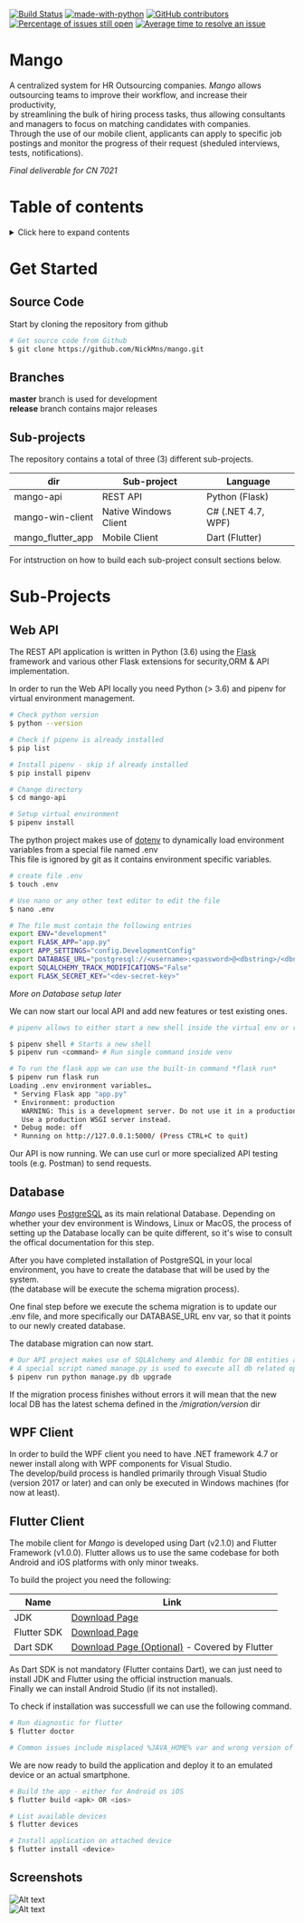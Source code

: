 [![Build Status](https://travis-ci.com/NickMns/mango.svg?branch=master)](https://travis-ci.com/NickMns/mango)
[![made-with-python](https://img.shields.io/badge/Made%20with-Python-1f425f.svg)](https://www.python.org/)
[![GitHub contributors](https://img.shields.io/github/contributors/Naereen/StrapDown.js.svg)](https://github.com/NickMns/mango/graphs/contributors/)
[![Percentage of issues still open](http://isitmaintained.com/badge/open/nickmns/mango.svg)](http://isitmaintained.com/project/nickmns/mango "Percentage of issues still open")
[![Average time to resolve an issue](http://isitmaintained.com/badge/resolution/nickmns/mango.svg)](http://isitmaintained.com/project/nickmns/mango "Average time to resolve an issue")

# Mango

A centralized system for HR Outsourcing companies. *Mango* allows outsourcing teams to improve their workflow, and increase their productivity,<br>
by streamlining the bulk of hiring process tasks, thus allowing consultants and managers to focus on matching candidates with companies.<br>
Through the use of our mobile client, applicants can apply to specific job postings and monitor the progress of their request (sheduled interviews,<br>
tests, notifications). 

_*Final deliverable for CN 7021*_

# Table of contents
<details>
<summary>Click here to expand contents</summary>

- [Mango](#mango)
- [Table of contents](#table-of-contents)
- [Get Started](#get-started)
  - [Source Code](#source-code)
  - [Branches](#branches)
  - [Sub-projects](#sub-projects)
- [Sub-Projects](#sub-projects)
  - [Web API](#web-api)
  - [Database](#database)
  - [WPF Client](#wpf-client)
  - [Flutter Client](#flutter-client)
  - [Screenshots](#screenshots)

</details>

# Get Started

## Source Code

Start by cloning the repository from github<br>

```sh
# Get source code from Github
$ git clone https://github.com/NickMns/mango.git
```

## Branches

**master** branch is used for development<br>
**release** branch contains major releases<br>


## Sub-projects

The repository contains a total of three (3) different sub-projects.

| dir               | Sub-project           |   Language        |
|-------------------|-----------------------|---------------    |
|mango-api          |REST API               |Python (Flask)     |
|mango-win-client   |Native Windows Client  |C# (.NET 4.7, WPF) |
|mango_flutter_app  |Mobile Client          |Dart (Flutter)     |

For intstruction on how to build each sub-project consult sections below.

# Sub-Projects

## Web API

The REST API application is written in Python (3.6) using the [Flask](http://flask.pocoo.org/) framework and various other Flask extensions for security,ORM & API implementation.

In order to run the Web API locally you need Python (> 3.6) and pipenv for virtual environment management.

```sh
# Check python version
$ python --version

# Check if pipenv is already installed
$ pip list

# Install pipenv - skip if already installed
$ pip install pipenv

# Change directory
$ cd mango-api

# Setup virtual environment
$ pipenv install
```

The python project makes use of [dotenv](#https://pypi.org/project/python-dotenv/) to dynamically load environment variables from a special file named .env<br>
This file is ignored by git as it contains environment specific variables.

```sh
# create file .env
$ touch .env

# Use nano or any other text editor to edit the file
$ nano .env

# The file must contain the following entries
export ENV="development"
export FLASK_APP="app.py"
export APP_SETTINGS="config.DevelopmentConfig"
export DATABASE_URL="postgresql://<username>:<password>@<dbstring>/<dbname>"
export SQLALCHEMY_TRACK_MODIFICATIONS="False"
export FLASK_SECRET_KEY="<dev-secret-key>"
```

_More on Database setup later_

We can now start our local API and add new features or test existing ones.

```sh
# pipenv allows to either start a new shell inside the virtual env or run single commands

$ pipenv shell # Starts a new shell
$ pipenv run <command> # Run single command inside venv

# To run the flask app we can use the built-in command *flask run*
$ pipenv run flask run
Loading .env environment variables…
 * Serving Flask app "app.py"
 * Environment: production
   WARNING: This is a development server. Do not use it in a production deployment.
   Use a production WSGI server instead.
 * Debug mode: off
 * Running on http://127.0.0.1:5000/ (Press CTRL+C to quit)
```

Our API is now running. We can use curl or more specialized API testing tools (e.g. Postman) to send requests.

## Database

*Mango* uses [PostgreSQL](#https://www.postgresql.org/) as its main relational Database. Depending on whether your dev environment is Windows, Linux or MacOS, the process of setting up the Database locally can be quite different, so it's wise to consult the offical documentation for this step.

After you have completed installation of PostgreSQL in your local environment, you have to create the database that will be used by the system.<br>
(the database will be execute the schema migration process).

One final step before we execute the schema migration is to update our .env file, and more specifically our DATABASE_URL env var, so that it points to our newly created database.<br>

The database migration can now start.

```sh
# Our API project makes use of SQLAlchemy and Alembic for DB entities and management.
# A special script named manage.py is used to execute all db related operations (migrations, upgrade, downgrade, execution, etc)
$ pipenv run python manage.py db upgrade
```

If the migration process finishes without errors it will mean that the new local DB has the latest schema defined in the */migration/version* dir

## WPF Client

In order to build the WPF client you need to have .NET framework 4.7 or newer install along with WPF components for Visual Studio.<br>
The develop/build process is handled primarily through Visual Studio (version 2017 or later) and can only be executed in Windows machines (for now at least).

## Flutter Client

The mobile client for *Mango* is developed using Dart (v2.1.0) and Flutter Framework (v1.0.0). Flutter allows us to use the same codebase for both Android and iOS platforms with only minor tweaks.

To build the project you need the following:

|Name               |   Link                                                                        |
|-------------------|-------------------------------------------------------------------------------|
|JDK                | [Download Page](#https://www.oracle.com/technetwork/java/javase/downloads)    |
|Flutter SDK        | [Download Page](#https://flutter.dev/docs/get-started/install/windows)       |
|Dart SDK           | [Download Page (Optional)](#https://dart.dev/tools/sdk) - Covered by Flutter                  |

As Dart SDK is not mandatory (Flutter contains Dart), we can just need to install JDK and Flutter using the official instruction manuals.<br>
Finally we can install Android Studio (if its not installed).<br>

To check if installation was successfull we can use the following command.

```sh
# Run diagnostic for flutter
$ flutter doctor

# Common issues include misplaced %JAVA_HOME% var and wrong version of JDK installed
```

We are now ready to build the application and deploy it to an emulated device or an actual smartphone.

```sh
# Build the app - either for Android os iOS
$ flutter build <apk> OR <ios>

# List available devices
$ flutter devices

# Install application on attached device
$ flutter install <device>
```

## Screenshots

![Alt text](/screenshots/Client_WPF.png?raw=true "Windows Client")<br>
![Alt text](/screenshots/Client_Mobile.png?raw=true "Mobile Client")